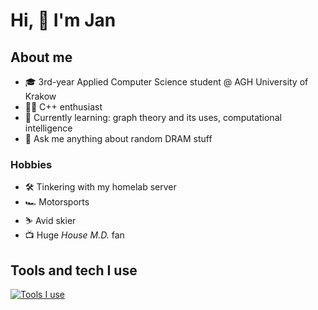 # Hi, 👋 I'm Jan

## About me
- 🎓 3rd-year Applied Computer Science student @ AGH University of Krakow
- 👨‍💻 C++ enthusiast
- 🧠 Currently learning: graph theory and its uses, computational intelligence
- 💬 Ask me anything about random DRAM stuff

### Hobbies
- 🛠️ Tinkering with my homelab server
- 🏎️ Motorsports
- ⛷️ Avid skier
- 📺 Huge *House M.D.* fan

## Tools and tech I use
[![Tools I use](https://skillicons.dev/icons?i=cpp,c,java,postgres,cmake,linux,matlab,sklearn)](https://skillicons.dev)